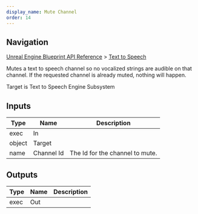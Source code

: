 ```yaml
---
display_name: Mute Channel
order: 14
---
```

## Navigation

[Unreal Engine Blueprint API Reference](https://dev.epicgames.com/documentation/en-us/unreal-engine/BlueprintAPI) > [Text to Speech](https://dev.epicgames.com/documentation/en-us/unreal-engine/BlueprintAPI/TexttoSpeech)

Mutes a text to speech channel so no vocalized strings are audible on that channel.
If the requested channel is already muted, nothing will happen.

Target is Text to Speech Engine Subsystem

## Inputs

| Type | Name | Description |
| --- | --- | --- |
| exec | In |  |
| object | Target |  |
| name | Channel Id | The Id for the channel to mute. |

## Outputs

| Type | Name | Description |
| --- | --- | --- |
| exec | Out |  |
